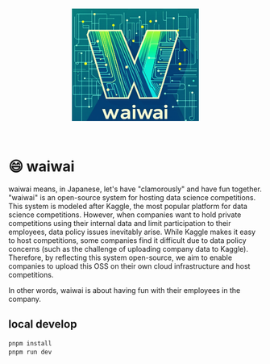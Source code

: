 <br>

<p align="center"> <img src="./img/waiwai.png" width="50%" alt="waiwai"> </p>

<br>

# 😄 waiwai

waiwai means, in Japanese, let's have "clamorously" and have fun together. "waiwai" is an open-source system for hosting data science competitions. This system is modeled after Kaggle, the most popular platform for data science competitions. However, when companies want to hold private competitions using their internal data and limit participation to their employees, data policy issues inevitably arise. While Kaggle makes it easy to host competitions, some companies find it difficult due to data policy concerns (such as the challenge of uploading company data to Kaggle). Therefore, by reflecting this system open-source, we aim to enable companies to upload this OSS on their own cloud infrastructure and host competitions.

In other words, waiwai is about having fun with their employees in the company.

## local develop

```bash
pnpm install
pnpm run dev
```

